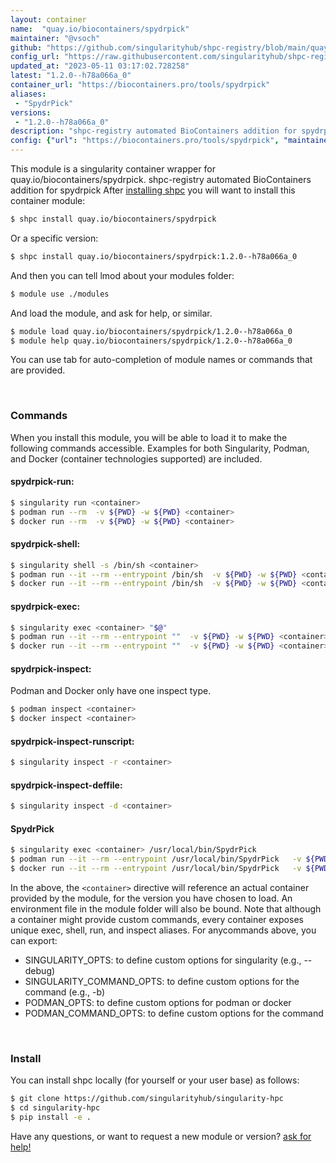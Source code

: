 ```yaml
---
layout: container
name:  "quay.io/biocontainers/spydrpick"
maintainer: "@vsoch"
github: "https://github.com/singularityhub/shpc-registry/blob/main/quay.io/biocontainers/spydrpick/container.yaml"
config_url: "https://raw.githubusercontent.com/singularityhub/shpc-registry/main/quay.io/biocontainers/spydrpick/container.yaml"
updated_at: "2023-05-11 03:17:02.728258"
latest: "1.2.0--h78a066a_0"
container_url: "https://biocontainers.pro/tools/spydrpick"
aliases:
 - "SpydrPick"
versions:
 - "1.2.0--h78a066a_0"
description: "shpc-registry automated BioContainers addition for spydrpick"
config: {"url": "https://biocontainers.pro/tools/spydrpick", "maintainer": "@vsoch", "description": "shpc-registry automated BioContainers addition for spydrpick", "latest": {"1.2.0--h78a066a_0": "sha256:40cff2b3eb29468368902ec79e028ad06e7c69dab6aad405b6ae42931633cecd"}, "tags": {"1.2.0--h78a066a_0": "sha256:40cff2b3eb29468368902ec79e028ad06e7c69dab6aad405b6ae42931633cecd"}, "docker": "quay.io/biocontainers/spydrpick", "aliases": {"SpydrPick": "/usr/local/bin/SpydrPick"}}
---
```


This module is a singularity container wrapper for quay.io/biocontainers/spydrpick.
shpc-registry automated BioContainers addition for spydrpick
After [installing shpc](#install) you will want to install this container module:


```bash
$ shpc install quay.io/biocontainers/spydrpick
```

Or a specific version:

```bash
$ shpc install quay.io/biocontainers/spydrpick:1.2.0--h78a066a_0
```

And then you can tell lmod about your modules folder:

```bash
$ module use ./modules
```

And load the module, and ask for help, or similar.

```bash
$ module load quay.io/biocontainers/spydrpick/1.2.0--h78a066a_0
$ module help quay.io/biocontainers/spydrpick/1.2.0--h78a066a_0
```

You can use tab for auto-completion of module names or commands that are provided.

<br>

### Commands

When you install this module, you will be able to load it to make the following commands accessible.
Examples for both Singularity, Podman, and Docker (container technologies supported) are included.

#### spydrpick-run:

```bash
$ singularity run <container>
$ podman run --rm  -v ${PWD} -w ${PWD} <container>
$ docker run --rm  -v ${PWD} -w ${PWD} <container>
```

#### spydrpick-shell:

```bash
$ singularity shell -s /bin/sh <container>
$ podman run --it --rm --entrypoint /bin/sh  -v ${PWD} -w ${PWD} <container>
$ docker run --it --rm --entrypoint /bin/sh  -v ${PWD} -w ${PWD} <container>
```

#### spydrpick-exec:

```bash
$ singularity exec <container> "$@"
$ podman run --it --rm --entrypoint ""  -v ${PWD} -w ${PWD} <container> "$@"
$ docker run --it --rm --entrypoint ""  -v ${PWD} -w ${PWD} <container> "$@"
```

#### spydrpick-inspect:

Podman and Docker only have one inspect type.

```bash
$ podman inspect <container>
$ docker inspect <container>
```

#### spydrpick-inspect-runscript:

```bash
$ singularity inspect -r <container>
```

#### spydrpick-inspect-deffile:

```bash
$ singularity inspect -d <container>
```


#### SpydrPick

```bash
$ singularity exec <container> /usr/local/bin/SpydrPick
$ podman run --it --rm --entrypoint /usr/local/bin/SpydrPick   -v ${PWD} -w ${PWD} <container> -c " $@"
$ docker run --it --rm --entrypoint /usr/local/bin/SpydrPick   -v ${PWD} -w ${PWD} <container> -c " $@"
```



In the above, the `<container>` directive will reference an actual container provided
by the module, for the version you have chosen to load. An environment file in the
module folder will also be bound. Note that although a container
might provide custom commands, every container exposes unique exec, shell, run, and
inspect aliases. For anycommands above, you can export:

 - SINGULARITY_OPTS: to define custom options for singularity (e.g., --debug)
 - SINGULARITY_COMMAND_OPTS: to define custom options for the command (e.g., -b)
 - PODMAN_OPTS: to define custom options for podman or docker
 - PODMAN_COMMAND_OPTS: to define custom options for the command

<br>

### Install

You can install shpc locally (for yourself or your user base) as follows:

```bash
$ git clone https://github.com/singularityhub/singularity-hpc
$ cd singularity-hpc
$ pip install -e .
```

Have any questions, or want to request a new module or version? [ask for help!](https://github.com/singularityhub/singularity-hpc/issues)